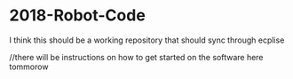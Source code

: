 # 2018-Robot-Code

I think this should be a working repository that should sync through ecplise

//there will be instructions on how to get started on the software here tommorow
